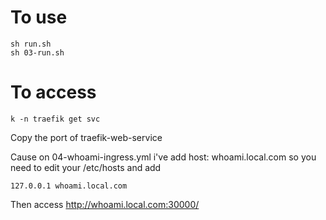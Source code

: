 # To use

```
sh run.sh
sh 03-run.sh
```

# To access

```
k -n traefik get svc
```

Copy the port of traefik-web-service

Cause on 04-whoami-ingress.yml i've add host: whoami.local.com so you need to edit your /etc/hosts and add

```
127.0.0.1 whoami.local.com
```

Then access http://whoami.local.com:30000/